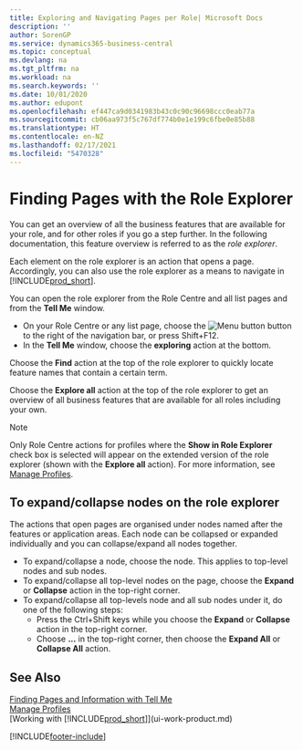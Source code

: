 ```yaml
---
title: Exploring and Navigating Pages per Role| Microsoft Docs
description: ''
author: SorenGP
ms.service: dynamics365-business-central
ms.topic: conceptual
ms.devlang: na
ms.tgt_pltfrm: na
ms.workload: na
ms.search.keywords: ''
ms.date: 10/01/2020
ms.author: edupont
ms.openlocfilehash: ef447ca9d0341983b43c0c90c96698ccc0eab77a
ms.sourcegitcommit: cb06aa973f5c767df774b0e1e199c6fbe0e85b88
ms.translationtype: HT
ms.contentlocale: en-NZ
ms.lasthandoff: 02/17/2021
ms.locfileid: "5470328"
---
```

# <a name="finding-pages-with-the-role-explorer"></a>Finding Pages with the Role Explorer
You can get an overview of all the business features that are available for your role, and for other roles if you go a step further. In the following documentation, this feature overview is referred to as the *role explorer*.

Each element on the role explorer is an action that opens a page. Accordingly, you can also use the role explorer as a means to navigate in [!INCLUDE[prod_short](includes/prod_short.md)].

You can open the role explorer from the Role Centre and all list pages and from the **Tell Me** window.

- On your Role Centre or any list page, choose the ![Menu button](media/ui_menu_button.png "Menu button") button to the right of the navigation bar, or press Shift+F12.
- In the **Tell Me** window, choose the **exploring** action at the bottom.

Choose the **Find** action at the top of the role explorer to quickly locate feature names that contain a certain term.

Choose the **Explore all** action at the top of the role explorer to get an overview of all business features that are available for all roles including your own.

> [!NOTE]
> Only Role Centre actions for profiles where the **Show in Role Explorer** check box is selected will appear on the extended version of the role explorer (shown with the **Explore all** action). For more information, see [Manage Profiles](admin-users-profiles-roles.md).

## <a name="to-expandcollapse-nodes-on-the-role-explorer"></a>To expand/collapse nodes on the role explorer
The actions that open pages are organised under nodes named after the features or application areas. Each node can be collapsed or expanded individually and you can collapse/expand all nodes together.

- To expand/collapse a node, choose the node. This applies to top-level nodes and sub nodes.
- To expand/collapse all top-level nodes on the page, choose the **Expand** or **Collapse** action in the top-right corner.
- To expand/collapse all top-levels node and all sub nodes under it, do one of the following steps:
    - Press the Ctrl+Shift keys while you choose the **Expand** or **Collapse** action in the top-right corner.
    - Choose **...** in the top-right corner, then choose the **Expand All** or **Collapse All** action.

## <a name="see-also"></a>See Also
[Finding Pages and Information with Tell Me](ui-search.md)  
[Manage Profiles](admin-users-profiles-roles.md)  
[Working with [!INCLUDE[prod_short](includes/prod_short.md)]](ui-work-product.md)


[!INCLUDE[footer-include](includes/footer-banner.md)]